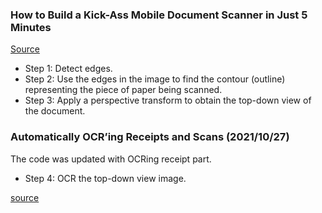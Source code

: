 ### How to Build a Kick-Ass Mobile Document Scanner in Just 5 Minutes

[Source](https://www.pyimagesearch.com/2014/09/01/build-kick-ass-mobile-document-scanner-just-5-minutes/)


- Step 1: Detect edges.
- Step 2: Use the edges in the image to find the contour (outline) representing the piece of paper being scanned.
- Step 3: Apply a perspective transform to obtain the top-down view of the document.


### Automatically OCR’ing Receipts and Scans (2021/10/27)
The code was updated with OCRing receipt part.

- Step 4: OCR the top-down view image. 

[source](https://www.pyimagesearch.com/2021/10/27/automatically-ocring-receipts-and-scans/)